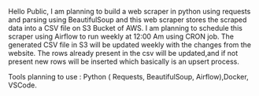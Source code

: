 Hello Public,
I am planning to build a web scraper in python using requests and parsing using BeautifulSoup and this web scraper stores the scraped data into a CSV file on S3 Bucket of AWS.
I am planning to schedule this scraper using Airflow to run weekly at 12:00 Am using CRON job.
The generated CSV file in S3 will be updated weekly with the changes from the website. 
The rows already present in the csv will be updated,and if not present new rows will be inserted which basically is an upsert process.

Tools planning to use : Python ( Requests, BeautifulSoup, Airflow),Docker, VSCode.
